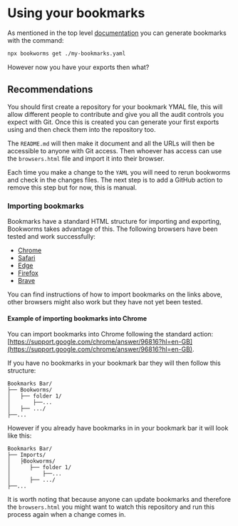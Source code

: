# Using your bookmarks

As mentioned in the top level [documentation](../README.md) you can generate bookmarks with the command:

```BASH
npx bookworms get ./my-bookmarks.yaml
```

However now you have your exports then what?

## Recommendations

You should first create a repository for your bookmark YMAL file, this will allow different people to contribute and give you all the audit controls you expect with Git. Once this is created you can generate your first exports using and then check them into the repository too.

The `README.md` will then make it document and all the URLs will then be accessible to anyone with Git access. Then whoever has access can use the `browsers.html` file and import it into their browser.

Each time you make a change to the `YAML` you will need to rerun bookworms and check in the changes files. The next step is to add a GitHub action to remove this step but for now, this is manual.

### Importing bookmarks

Bookmarks have a standard HTML structure for importing and exporting, Bookworms takes advantage of this. The following browsers have been tested and work successfully:

- [Chrome](https://support.google.com/chrome/answer/96816?hl=en-GB)
- [Safari](https://support.apple.com/en-gb/guide/safari/ibrw1015/mac)
- [Edge](https://support.microsoft.com/en-us/windows/move-internet-explorer-favorites-to-a-new-pc-a03f02c7-e0b9-5d8b-1857-51dd70954e47)
- [Firefox](https://support.mozilla.org/en-US/kb/import-bookmarks-html-file)
- [Brave](https://support.brave.com/hc/en-us/articles/360019782291-How-do-I-import-or-export-browsing-data-)

You can find instructions of how to import bookmarks on the links above, other browsers might also work but they have not yet been tested.

#### Example of importing bookmarks into Chrome

You can import bookmarks into Chrome following the standard action: [https://support.google.com/chrome/answer/96816?hl=en-GB](https://support.google.com/chrome/answer/96816?hl=en-GB).

If you have no bookmarks in your bookmark bar they will then follow this structure:

```
Bookmarks Bar/
├── Bookworms/
│   ├── folder 1/
│       ├──...
│   ├── .../
├──...
```

However if you already have bookmarks in in your bookmark bar it will look like this:

```
Bookmarks Bar/
├── Imports/
│   ├Bookworms/
│      ├── folder 1/
│          ├──...
│      ├── .../
├──...
```

It is worth noting that because anyone can update bookmarks and therefore the `browsers.html` you might want to watch this repository and run this process again when a change comes in.
